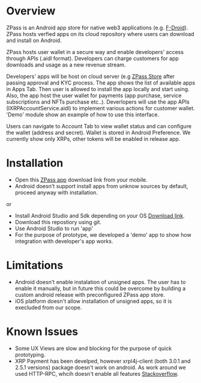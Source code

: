 # Overview
ZPass is an Android app store for native web3 applications (e.g. [F-Droid](https://f-droid.org/en/packages/com.aurora.store/)). ZPass hosts verfied apps on its cloud repository where users can download and install on Android.

ZPass hosts user wallet in a secure way and enable developers' access through APIs (.aidl format). Developers can charge customers for app downloads and usage as a new revenue stream.

Developers' apps will be host on cloud server (e.g [ZPass Store](https://github.com/lushtechnology/ZPass-store) after passing approval and KYC process. The app shows the list of available apps in Apps Tab. Then user is allowed to install the app locally and start using. Also, the app host the user wallet for payments (app purchase, service subscriptions and NFTs purchase etc..). Deverlopers will use the app APIs (IXRPAccountService.aidl) to implement various actions for customer wallet. 'Demo' module show an example of how to use this interface.

Users can navigate to Account Tab to view wallet status and can configure the wallet (address and secret). Wallet is stored in Android Preference. We currently show only XRPs, other tokens will be enabled in release app.

# Installation
* Open this [ZPass app](https://raw.githubusercontent.com/lushtechnology/ZPass/main/app/release/app-release.apk) download link from your mobile.
* Android doesn't support install apps from unknow sources by default, proceed anyway with installation.

or

* Install Android Studio and Sdk depending on your OS [Download link](https://developer.android.com/studio?gclid=Cj0KCQjw8e-gBhD0ARIsAJiDsaWNDdL3DzvdKx9O5QL4_bWR2k5O5rvJpIlUXccYv8JCEm_d6SWjzWcaAjMJEALw_wcB&gclsrc=aw.ds).
* Download this repostiory using git.
* Use Android Studio to run 'app'
* For the purpose of prototype, we developed a 'demo' app to show how integration with developer's app works.

# Limitations
* Android doesn't enable instalation of unsigned apps. The user has to enable it manually, but in future this could be overcome by building a custom android release with preconfigured ZPass app store.
* iOS platform doesn't allow installation of unsigned apps, so it is execluded from our scope.

# Known Issues
* Some UX Views are slow and blocking for the purpose of quick prototyping.
* XRP Payment has been develped, however xrpl4j-client (both 3.0.1 and 2.5.1 versions) package doesn't work on android. As work around we used HTTP-RPC, whcih doesn't enable all features [Stackoverflow](https://stackoverflow.com/questions/67919450/unable-to-instantiate-xrplclient-object-android-studio).
